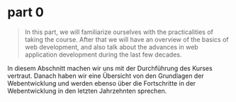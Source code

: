 # part 0

> In this part, we will familiarize ourselves with the practicalities of taking the course. After that we will have an overview of the basics of web development, and also talk about the advances in web application development during the last few decades.

In diesem Abschnitt machen wir uns mit der Durchführung des Kurses vertraut. Danach haben wir eine Übersicht von den Grundlagen der Webentwicklung und werden ebenso über die Fortschritte in der Webentwicklung in den letzten Jahrzehnten sprechen.